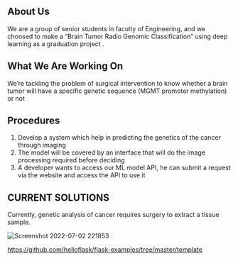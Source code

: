 ## About Us
We are a group of senior students in faculty of Engineering, and we choosed to make a
 “Brain Tumor Radio Genomic Classification” using deep learning as a graduation project .

## What We Are Working On
We’re tackling the problem of surgical intervention to know whether a brain tumor will have a specific genetic sequence
(MGMT promoter methylation) or not

## Procedures
1. Develop a system which help in predicting the genetics of the cancer through imaging
2. The model will be covered by an interface that will do the image processing required before deciding
3. A developer wants to access our ML model API, he can submit a request via the website and access the API to use it

## CURRENT SOLUTIONS

Currently, genetic analysis of cancer requires surgery to extract a tissue sample.

![Screenshot 2022-07-02 221853](https://user-images.githubusercontent.com/57845488/177015076-565988bd-dbe9-45a5-b7fc-96a395852400.png)

https://github.com/helloflask/flask-examples/tree/master/template
